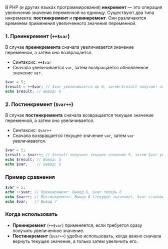 В PHP (и других языках программирования) **инкремент** — это операция увеличения значения переменной на единицу. Существуют два типа инкремента: **постинкремент** и **преинкремент**. Они различаются временем применения увеличенного значения переменной.

### 1. Преинкремент (`++$var`)

В случае **преинкремента** сначала увеличивается значение переменной, а затем оно возвращается. 

- Синтаксис: `++$var`
- Сначала увеличивается `var`, затем возвращается обновленное значение `var`.

```php
$var = 5;
$result = ++$var; // $var увеличивается до 6, затем $result получает значение 6
echo $result; // Вывод: 6
```

### 2. Постинкремент (`$var++`)

В случае **постинкремента** сначала возвращается текущее значение переменной, а затем оно увеличивается.

- Синтаксис: `$var++`
- Сначала возвращается текущее значение `var`, затем `var` увеличивается.

```php
$var = 5;
$result = $var++; // $result получает текущее значение 5, затем $var увеличивается до 6
echo $result; // Вывод: 5
echo $var;    // Вывод: 6
```

### Пример сравнения

```php
$var = 5;
echo ++$var; // Преинкремент: Вывод 6, $var теперь 6
echo $var++; // Постинкремент: Вывод 6 (текущее значение), $var становится 7
echo $var;   // Вывод 7
```

### Когда использовать

- **Преинкремент** (`++$var`) применяется, если требуется сразу получить увеличенное значение.
- **Постинкремент** (`$var++`) удобно использовать, когда важно сначала вернуть текущее значение, а только затем увеличить его.